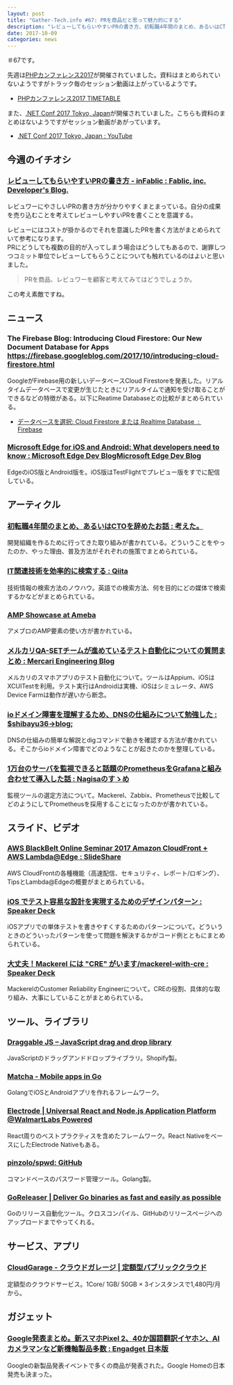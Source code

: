 ```yaml
---
layout: post
title: "Gather-Tech.info #67: PRを商品だと思って魅力的にする"
description: "レビューしてもらいやすいPRの書き方、初転職4年間のまとめ、あるいはCTOを辞めたお話 など"
date: 2017-10-09
categories: news
---
```


＃67です。

先週は[PHPカンファレンス2017](http://phpcon.php.gr.jp/2017/)が開催されていました。資料はまとめられていないようですがトラック毎のセッション動画は上がっているようです。

- [PHPカンファレンス2017 TIMETABLE](http://phpcon.php.gr.jp/2017/#timetable)

また、[.NET Conf 2017 Tokyo, Japan](https://csugjp.connpass.com/event/66004/)が開催されていました。こちらも資料のまとめはないようですがセッション動画があがっています。

- [.NET Conf 2017 Tokyo, Japan : YouTube](https://www.youtube.com/playlist?list=PLVYMbie0imDRm-GXGVW5FMAAO5e-TnR1k)

## 今週のイチオシ

### [レビューしてもらいやすいPRの書き方 - inFablic : Fablic, inc. Developer's Blog.](http://in.fablic.co.jp/entry/2017/10/05/090000)

レビュワーにやさしいPRの書き方が分かりやすくまとまっている。自分の成果を売り込むことを考えてレビューしやすいPRを書くことを意識する。

レビューにはコストが掛かるのでそれを意識したPRを書く方法がまとめられていて参考になります。  
PRにどうしても複数の目的が入ってしまう場合はどうしてもあるので、謝罪しつつコミット単位でレビューしてもらうことについても触れているのはよいと思いました。

> PRを商品、レビュワーを顧客と考えてみてはどうでしょうか。

この考え素敵ですね。

## ニュース

### The Firebase Blog: Introducing Cloud Firestore: Our New Document Database for Apps https://firebase.googleblog.com/2017/10/introducing-cloud-firestore.html

GoogleがFirebase用の新しいデータベースCloud Firestoreを発表した。リアルタイムデータベースで変更が生じたときにリアルタイムで通知を受け取ることができるなどの特徴がある。以下にReatime Databaseとの比較がまとめられている。

- [データベースを選択: Cloud Firestore または Realtime Database  :  Firebase](https://firebase.google.com/docs/firestore/rtdb-vs-firestore)

### [Microsoft Edge for iOS and Android: What developers need to know : Microsoft Edge Dev BlogMicrosoft Edge Dev Blog](https://blogs.windows.com/msedgedev/2017/10/05/microsoft-edge-ios-android-developer/#5Q8ySVpKSppL4KvF.97)

EdgeのiOS版とAndroid版を。iOS版はTestFlightでプレビュー版をすでに配信している。

## アーティクル

### [初転職4年間のまとめ、あるいはCTOを辞めたお話 : 考えた。](http://sugitani.hatenablog.com/entry/2017/10/01/122714)

開発組織を作るために行ってきた取り組みが書かれている。どういうことをやったのか、やった理由、普及方法がそれぞれの施策でまとめられている。

### [IT関連技術を効率的に検索する : Qiita](https://qiita.com/yoichiwo7/items/9a38ef1c5ab41b163cf1)

技術情報の検索方法のノウハウ。英語での検索方法、何を目的にどの媒体で検索するかなどがまとめられている。

### [AMP Showcase at Ameba](https://developers.cyberagent.co.jp/blog/archives/11171/)

アメブロのAMP要素の使い方が書かれている。

### [メルカリQA-SETチームが進めているテスト自動化についての質問まとめ : Mercari Engineering Blog](http://tech.mercari.com/entry/2017/10/03/093955)

メルカリのスマホアプリのテスト自動化について。ツールはAppium、iOSはXCUITestを利用。テスト実行はAndroidは実機、iOSはシミュレータ、AWS Device Farmは動作が遅いから断念。

### [ioドメイン障害を理解するため、DNSの仕組みについて勉強した : $shibayu36->blog;](http://blog.shibayu36.org/entry/2017/10/03/193000)

DNSの仕組みの簡単な解説とdigコマンドで動きを確認する方法が書かれている。そこからioドメイン障害でどのようなことが起きたのかを整理している。

### [1万台のサーバを監視できると話題のPrometheusをGrafanaと組み合わせて導入した話 : Nagisaのすゝめ](https://blog.nagisa-inc.jp/archives/1405)

監視ツールの選定方法について。Mackerel、Zabbix、Prometheusで比較してどのようにしてPrometheusを採用することになったのかが書かれている。

## スライド、ビデオ

### [AWS BlackBelt Online Seminar 2017 Amazon CloudFront + AWS Lambda@Edge : SlideShare](https://www.slideshare.net/AmazonWebServicesJapan/aws-blackbelt-online-seminar-2017-amazon-cloudfront-aws-lambdaedge)

AWS CloudFrontの各種機能（高速配信、セキュリティ、レポート/ロギング）、TipsとLambda@Edgeの概要がまとめられている。

### [iOS でテスト容易な設計を実現するためのデザインパターン : Speaker Deck](https://speakerdeck.com/orgachem/ios-detesutorong-yi-nashe-ji-wo-shi-xian-surutamefalsedezainpatan)

iOSアプリでの単体テストを書きやすくするためのパターンについて。どういうときのどういったパターンを使って問題を解決するかがコード例とともにまとめられている。

### [大丈夫！Mackerel には "CRE" がいます/mackerel-with-cre : Speaker Deck](https://speakerdeck.com/daisukeinoue/mackerel-with-cre)

MackerelのCustomer Reliability Engineerについて。CREの役割、具体的な取り組み、大事にしていることがまとめられている。

## ツール、ライブラリ

### [Draggable JS – JavaScript drag and drop library](https://shopify.github.io/draggable/)

JavaScriptのドラッグアンドドロップライブラリ。Shopify製。

### [Matcha - Mobile apps in Go](https://gomatcha.io/)

GolangでiOSとAndroidアプリを作れるフレームワーク。

### [Electrode | Universal React and Node.js Application Platform @WalmartLabs Powered](http://www.electrode.io/)

React周りのベストプラクティスを含めたフレームワーク。React NativeをベースにしたElectrode Nativeもある。

### [pinzolo/spwd: GitHub](https://github.com/pinzolo/spwd)

コマンドベースのパスワード管理ツール。Golang製。

### [GoReleaser | Deliver Go binaries as fast and easily as possible](https://goreleaser.com/)

Goのリリース自動化ツール。クロスコンパイル、GitHubのリリースページへのアップロードまでやってくれる。

## サービス、アプリ

### [CloudGarage - クラウドガレージ | 定額型パブリッククラウド](https://cloudgarage.jp/)

定額型のクラウドサービス。1Core/ 1GB/ 50GB × 3インスタンスで1,480円/月から。

## ガジェット

### [Google発表まとめ。新スマホPixel 2、40か国語翻訳イヤホン、AIカメラマンなど新機軸製品多数 : Engadget 日本版](http://japanese.engadget.com/2017/10/04/google-pixel-2-40-ai/)

Googleの新製品発表イベントで多くの商品が発表された。Google Homeの日本発売も決まった。
